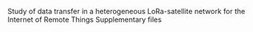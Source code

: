 Study of data transfer in a heterogeneous LoRa-satellite network for the Internet of Remote Things
Supplementary files
